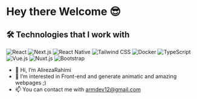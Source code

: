 # Hey there Welcome 😎

## 🛠 Technologies that I work with

<p align="left">
  <!-- React -->
  <img src="https://img.shields.io/badge/React-%2320232a.svg?style=for-the-badge&logo=react&logoColor=%2361DAFB" alt="React" />

  <!-- Next.js -->
  <img src="https://img.shields.io/badge/Next.js-black?style=for-the-badge&logo=next.js&logoColor=white" alt="Next.js" />

  <!-- React Native -->
  <img src="https://img.shields.io/badge/React_Native-%2320232a.svg?style=for-the-badge&logo=react&logoColor=%2361DAFB" alt="React Native" />

  <!-- Tailwind CSS -->
  <img src="https://img.shields.io/badge/Tailwind_CSS-%2338B2AC.svg?style=for-the-badge&logo=tailwind-css&logoColor=white" alt="Tailwind CSS" />

  <!-- Docker -->
  <img src="https://img.shields.io/badge/Docker-%230db7ed.svg?style=for-the-badge&logo=docker&logoColor=white" alt="Docker" />

  <!-- TypeScript -->
  <img src="https://img.shields.io/badge/TypeScript-%23007ACC.svg?style=for-the-badge&logo=typescript&logoColor=white" alt="TypeScript" />

  <!-- Vue.js -->
  <img src="https://img.shields.io/badge/Vue.js-%234FC08D.svg?style=for-the-badge&logo=vue.js&logoColor=white" alt="Vue.js" />

  <!-- Nuxt.js -->
  <img src="https://img.shields.io/badge/Nuxt.js-black?style=for-the-badge&logo=nuxt.js&logoColor=white" alt="Nuxt.js" />

  <!-- Bootstrap -->
  <img src="https://img.shields.io/badge/Bootstrap-%237952B3.svg?style=for-the-badge&logo=bootstrap&logoColor=white" alt="Bootstrap" />
</p>


- 👋 Hi, I’m AlirezaRahimi
- 👀 I’m interested in Front-end and generate animatic and amazing webpages ;)
- 📫 You can contact me with armdev12@gmail.com


